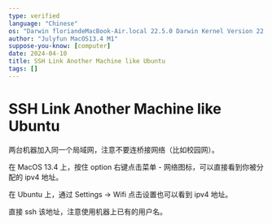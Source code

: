 ```yaml
---
type: verified
language: "Chinese"
os: "Darwin floriandeMacBook-Air.local 22.5.0 Darwin Kernel Version 22.5.0: Mon Apr 24 20:53:44 PDT 2023; root:xnu-8796.121.2~5/RELEASE_ARM64_T8103 arm64"
author: "Julyfun MacOS13.4 M1"
suppose-you-know: [computer]
date: 2024-04-10
title: SSH Link Another Machine like Ubuntu
tags: []
---
```


# SSH Link Another Machine like Ubuntu

两台机器加入同一个局域网，注意不要连桥接网络（比如校园网）。

在 MacOS 13.4 上，按住 option 右键点击菜单 - 网络图标，可以直接看到你被分配的 ipv4 地址。

在 Ubuntu 上，通过 Settings -> Wifi 点击设置也可以看到 ipv4 地址。

直接 ssh 该地址，注意使用机器上已有的用户名。

